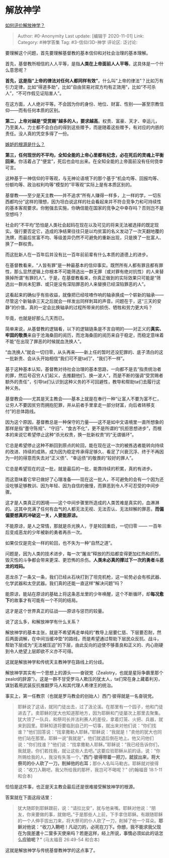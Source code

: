 # 解放神学
[如何评价解放神学？](https://www.zhihu.com/question/68365850/answer/1552530724)

> Author: #0-Anonymity
> Last update: [编辑于 2020-11-01]
> Link:
> Category: #神学答集
> Tag: #3-信仰/3D-神学
> 评论区:
> 泛讨论:

要理解这个问题，首先要理解基督教的基本信仰和对社会治理的基本理解。

首先，基督教所相信的人人平等，是指**人类在上帝面前人人平等**。这具体是一个什么意思呢？

**首先，这是指“上帝的律法对任何人都同样有效”**。什么叫“上帝的律法”？比如万有引力定律，比如“得道多助”，比如“自由贸易对双方均有正效用”，比如“不可杀人”，“不可作假见证陷害人”。

在这方面，人人绝对平等。不会因为你的身份、地位、财富、性别——甚至宗教信仰——而有任何本质的区别。

**第二，上帝对越是“受赏赐”越多的人，要求越高**。权贵、富豪、天才、幸运儿，乃至美人、力士都不会白白的得到这些赠予，而是随着这些赠予，有对应的内嵌的责任。没人真的凭空多得了一份。

[嫉妒的根源是什么？](https://www.zhihu.com/question/19733748/answer/729055660)

**第三，任何现世的不平均，全知全能的上帝心里都有纪念，必在死后的灵魂上平衡回来**。你活着占了“便宜”，死后也会吐出来。在全知全能的上帝面前没有任何侥幸可言。

这种基于一神信仰的平等观，与无神论语境下的那个基于“机会均等、回报均等、份额均等、政治权利均等”模型的“平等观”实际上是有本质区别的。

基督教——至少是天主教——并不追求“所有人赚得一样多，上一样的学，一切东西都均分”这样的理想，因为坦白说这样的社会看起来并不符合竞争力和可持续性的基本客观要求。你勉强去实施，你确信能在国家的竞争之中幸存吗？否则岂不是空想吗？

社会的“不平均”恐怕是人类社会起码在现在以及可见的将来无法被选择的既定现实。强行要否定它，造成的净结果往往只是以均贫富的名义发动了一次天翻地覆的洗牌，而最后贫富不均、等级差异仍然不可避免的重新出现，只是换了一批富人、换了一群权贵。

而这批新人在一百年后并没有比一百年前前辈有什么本质的道德上的进步。

在基督教看来，“人皆有罪”是一种最基本的信仰事实。既然所有人都有罪且都有罪性，那么显然逻辑上你根本不可能筛选出一群无罪（或对罪有绝对抗性）的人来替换掉所谓“有罪的人”。于是，在基督教看来，你真正做到的实际效果只可能是“筛选出一群尚未犯罪、或只是没有深陷罪恶的人来替换已经深陷罪恶的人”。

这看起来的确似乎有些收益，就像把已经吱喳作响的轴承换成一个崭新的轴承——尽管这个新轴承三天之后就会一样发出同样刺耳的声音。问题在于，这“三天的安静”的价值，真的一定会比换轴承的过程所带来的损伤、牺牲和劳力更大吗？

毕竟，也就是好那么几天而已。

简单来说，从基督教的逻辑看，以下的逻辑链条是不言自明的——对正义的**真实、牢固的敬畏**来自于沧海桑田的阅历，而沧海桑田的阅历来自于稳定，而稳定意味着不能“在出现了罪恶的时候就血洗换人”。

“血洗换人”就会一切归零，从头再来——新上任的暂时还没犯罪的、底子清白的这一批新贵、会从头开始相信“我们可不是ta们”，“我们不一样”。

基于这种基本认知，基督教对待社会治理的基本思路，一向都不是去“指责统治者的罪，然后号召穷人们起义，去推翻他们、换一波人”，而是不断的强调“受赏赐者额外的责任”，引导ta们认识到这种义务的不可回避性，教导和帮助ta们去履行这种义务。

基督教会——尤其是天主教会——基本上就是在奉行一种“让富人不要为富不仁，让穷人不要因贫穷而拥抱犯罪，并从前者手里拿走一部分财富，向后者转移支付”的总体路线。

因为这个原因，基督教总是一种保守的力量——这不是如中文语境里一直所想象的那样是指“墨守陈规”、“守旧”、“食古不化”，更不是所谓的“抗拒思想进步”，而根本的来说它希望停止这种“杀光权贵，换一批新权贵”的“无谓循环”。

它总是希望停止这种不断回到原点的轮回，能在现在这一次的被拣选者能转向持续的改进、持续的成熟，成为因为稳定传承得足够久、看足了兴衰沉浮、终于不再因为一时的得意而失去对“正义债”、“幸运债”的敬畏的“较好的罪人”。

它总是希望现在的这一批，就是最后的一批，能靠持续的积累，真的有进步。

而这意味着它早已做好了心理准备——现在这一批人，不可避免的会有一个因为还没吃够足够教训、因为年轻、因为自信的傲慢，而罪恶到令人不可忍受的中间步骤。

这才是人类真正的困境——这个中间步骤里所造成的人类苦难是真实的，血淋淋的。这其中充满了任何有血气的人都无法无视、无法否认、无法辩解的罪恶，**而偏偏要想真的冲破这一关，人要能原谅。**

不能原谅，是人之常情，那就是杀光换人，于是轮回重启，一切归零 —— 一百年后变成恶龙的少年被新的勇者再杀一次。

如果仅仅是完全一样的轮回，也不失为一种“自然之道”。

问题是，因为人类的技术进步，每一次“屠龙”释放的烈焰都变得更加红热和炽烈，毁灭性的斗争都会带来更深、更恐怖的杀伤。**人类未必真的撑过下一次的勇者斗恶龙的戏码。**

恶龙杀了一条又一条，我们已经从石块打到了坦克机枪，这一轮势必会有核武器、化学武器和太空武器。我们真的还能一直这样“解决问题”吗？

能原谅，能站在原谅的基础上将这条恶龙里的少年唤醒，这个不断循环，却**每况愈下**的故事才有可能有一个不同的结局。

这才是这个世界真正的征战——原谅与惩罚的较量。

说了这么多，和解放神学有什么关系？

解放神学的基本主张，就是不希望再走单纯的“教导上层要仁慈、下层要忍耐，然后两面调解，在中间当缓冲垫”的路线，而是希望通过帮助下层民众反抗、战斗，帮助下层成为“无法被压迫”的下层，由此反向的迫使不够善良和正义的、内心刚硬到令人绝望上层即欲不义亦不可得。

这就是解放神学和传统天主教神学在路线上的分歧。

解放神学其实有一个思想上的源头——奋锐党（Zealotry，也就是星际争霸里那个zealot的辞源”）。这是一群不甘受罗马人欺压的犹太人，ta们常在身上藏着利刃，谋划着用武装反抗推翻罗马人和其代理人希律王的统治。

事实上，第一任教宗（也就是罗马教会的创始人）西门·彼得就是一名奋锐党。

> 耶稣说了这话，就同门徒出去，过了汲沦溪。在那里有一个园子，他和门徒进去了。卖耶稣的犹大也知道那地方，因为耶稣和门徒屡次上那里去聚集。犹大领了一队兵，和祭司长并法利赛人的差役，拿着灯笼、火把、兵器，就来到园里。耶稣知道将要临到自己的一切事，就出来对他们说：“你们找谁？”他们回答说：“找拿撒勒人耶稣。”耶稣说：“我就是！”卖他的犹大也同他们站在那里。耶稣一说“我就是”，他们就退后倒在地上。他又问他们说：“你们找谁？”他们说：“找拿撒勒人耶稣。”耶稣说：“我已经告诉你们，我就是。你们若找我，就让这些人去吧。”这要应验耶稣从前的话，说：“你所赐给我的人，我没有失落一个。”**西门·彼得带着一把刀，就拔出来，将大祭司的仆人砍了一刀，削掉他的右耳**；那仆人名叫马勒古。耶稣就对彼得说：“收刀入鞘吧，我父所给我的那杯，我岂可不喝呢？”
> (约翰福音 18:1-11 和合本)

恰恰是这件事，也正是天主教会最后还是很难接受解放神学的根源。

答案就在下面这段话里：

> 犹大随即到耶稣跟前，说：“请拉比安”，就与他亲嘴。耶稣对他说：“朋友，你来要做的事，就做吧。”于是那些人上前，下手拿住耶稣。有跟随耶稣的一个人伸手拔出刀来，将大祭司的仆人砍了一刀，削掉了他一个耳朵。**耶稣对他说：“收刀入鞘吧！凡动刀的，必死在刀下。你想，我不能求我父现在为我差遣十二营多天使来吗？若是这样，经上所说，事情必须如此的话怎么应验呢？”**
> (马太福音 26:49-54 和合本)

这就是解放神学与传统基督教神学的这点事了。
